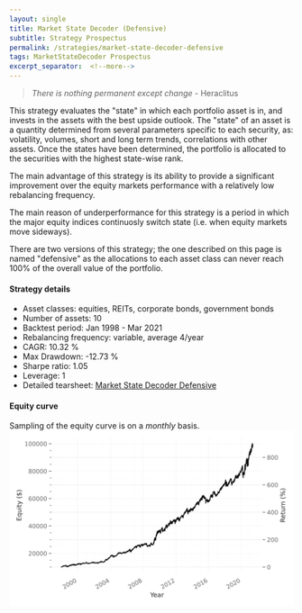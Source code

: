 ```yaml
---
layout: single
title: Market State Decoder (Defensive)
subtitle: Strategy Prospectus
permalink: /strategies/market-state-decoder-defensive
tags: MarketStateDecoder Prospectus
excerpt_separator:  <!--more-->
---
```


> _There is nothing permanent except change_ - Heraclitus

This strategy evaluates the "state" in which each portfolio asset is in, and invests in the assets with the best upside outlook.
The "state" of an asset is a quantity determined from several parameters specific to each security, as: volatility, volumes, short and long term trends, correlations with other assets. Once the states have been determined, the portfolio is allocated to the securities with the highest state-wise rank.

The main advantage of this strategy is its ability to provide a significant improvement over the equity markets performance with a relatively low rebalancing frequency.

The main reason of underperformance for this strategy is a period in which the major equity indices continuosly switch state (i.e. when equity markets move sideways).

There are two versions of this strategy; the one described on this page is named "defensive" as the allocations to each asset class can never reach 100% of the overall value of the portfolio.

#### Strategy details
* Asset classes: equities, REITs, corporate bonds, government bonds
* Number of assets: 10
* Backtest period: Jan 1998 - Mar 2021
* Rebalancing frequency: variable, average 4/year
* CAGR: 10.32 %
* Max Drawdown: -12.73 %
* Sharpe ratio: 1.05
* Leverage: 1
* Detailed tearsheet: [Market State Decoder Defensive](/tearsheets/MarketStateDecoderDefensive.html)

#### Equity curve
Sampling of the equity curve is on a _monthly_ basis. 
![Market State Decoder Defensive](/images/MarketStateDecoderDefensive.svg)

